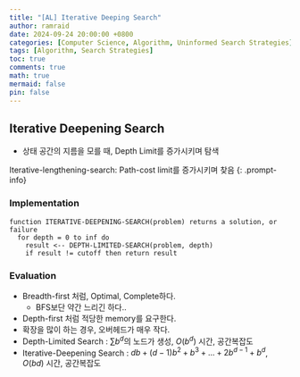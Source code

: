 ```yaml
---
title: "[AL] Iterative Deeping Search"
author: ramraid
date: 2024-09-24 20:00:00 +0800
categories: [Computer Science, Algorithm, Uninformed Search Strategies]
tags: [Algorithm, Search Strategies]
toc: true
comments: true
math: true
mermaid: false
pin: false
---
```


## Iterative Deepening Search

- 상태 공간의 지름을 모를 때, Depth Limit를 증가시키며 탐색

Iterative-lengthening-search: Path-cost limit를 증가시키며 찾음
{: .prompt-info}

### Implementation

```text
function ITERATIVE-DEEPENING-SEARCH(problem) returns a solution, or failure
  for depth = 0 to inf do
    result <-- DEPTH-LIMITED-SEARCH(problem, depth)
    if result != cutoff then return result
```

### Evaluation

- Breadth-first 처럼, Optimal, Complete하다.
  - BFS보단 약간 느리긴 하다..
- Depth-first 처럼 적당한 memory를 요구한다.
- 확장을 많이 하는 경우, 오버헤드가 매우 작다.
- Depth-Limited Search : $\sum{b^d}$의 노드가 생성, $O(b^d)$ 시간, 공간복잡도
- Iterative-Deepening Search : $db + (d-1)b^2 + b^3 + ... + 2b^{d-1} + b^d$, $O(bd)$ 시간, 공간복잡도